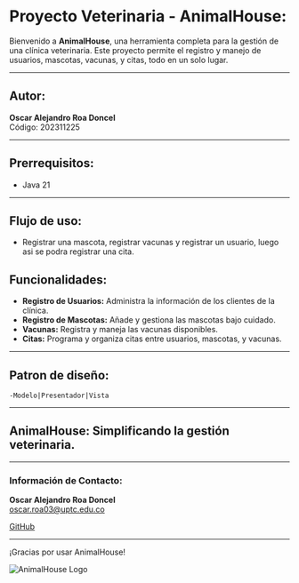 # Proyecto Veterinaria - AnimalHouse:

Bienvenido a **AnimalHouse**, una herramienta completa para la gestión de una clínica veterinaria. Este proyecto permite el registro y manejo de usuarios, mascotas, vacunas, y citas, todo en un solo lugar.

---

## Autor:

**Oscar Alejandro Roa Doncel**  
Código: 202311225

---

## Prerrequisitos:

- Java 21

---

## Flujo de uso:

- Registrar una mascota, registrar vacunas y registrar un usuario, luego asi se podra registrar una cita.

## Funcionalidades:

- **Registro de Usuarios:** Administra la información de los clientes de la clínica.
- **Registro de Mascotas:** Añade y gestiona las mascotas bajo cuidado.
- **Vacunas:** Registra y maneja las vacunas disponibles.
- **Citas:** Programa y organiza citas entre usuarios, mascotas, y vacunas.

---

## Patron de diseño:

    -Modelo|Presentador|Vista

---

## AnimalHouse: Simplificando la gestión veterinaria.

---

### Información de Contacto:

**Oscar Alejandro Roa Doncel**  
oscar.roa03@uptc.edu.co

[GitHub](https://github.com/OscarRoa34)

---

¡Gracias por usar AnimalHouse!

![AnimalHouse Logo](https://static.vecteezy.com/system/resources/previews/022/894/105/non_2x/veterinary-clinic-logo-illustration-vector.jpg)
